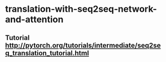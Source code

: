 # translation-with-seq2seq-network-and-attention
## Tutorial http://pytorch.org/tutorials/intermediate/seq2seq_translation_tutorial.html
